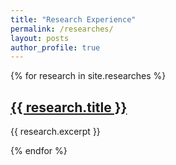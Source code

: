 ```yaml
---
title: "Research Experience"
permalink: /researches/
layout: posts
author_profile: true
---
```


{% for research in site.researches %}
  <h2><a href="{{ research.url }}">{{ research.title }}</a></h2>
  <p>{{ research.excerpt }}</p>
{% endfor %}
